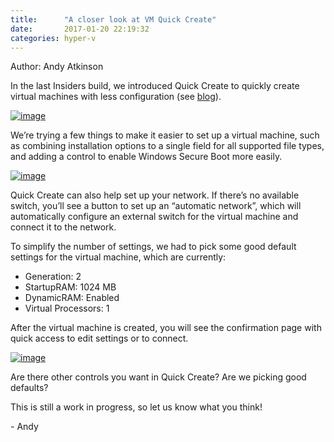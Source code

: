 ```yaml
---
title:      "A closer look at VM Quick Create"
date:       2017-01-20 22:19:32
categories: hyper-v
---
```

  


Author: Andy Atkinson

In the last Insiders build, we introduced Quick Create to quickly create virtual machines with less configuration (see [blog](https://blogs.technet.microsoft.com/virtualization/2017/01/10/cool-new-things-for-hyper-v-on-desktop/)).

[![image](https://msdnshared.blob.core.windows.net/media/2017/01/image_thumb433.png)](https://msdnshared.blob.core.windows.net/media/2017/01/image511.png)

We’re trying a few things to make it easier to set up a virtual machine, such as combining installation options to a single field for all supported file types, and adding a control to enable Windows Secure Boot more easily.

[![image](https://msdnshared.blob.core.windows.net/media/2017/01/image_thumb434.png)](https://msdnshared.blob.core.windows.net/media/2017/01/image512.png)

Quick Create can also help set up your network. If there’s no available switch, you’ll see a button to set up an “automatic network”, which will automatically configure an external switch for the virtual machine and connect it to the network.

To simplify the number of settings, we had to pick some good default settings for the virtual machine, which are currently:

  * Generation: 2
  * StartupRAM: 1024 MB
  * DynamicRAM: Enabled
  * Virtual Processors: 1



After the virtual machine is created, you will see the confirmation page with quick access to edit settings or to connect.

[![image](https://msdnshared.blob.core.windows.net/media/2017/01/image_thumb435.png)](https://msdnshared.blob.core.windows.net/media/2017/01/image513.png)

Are there other controls you want in Quick Create? Are we picking good defaults? 

This is still a work in progress, so let us know what you think!

\- Andy
